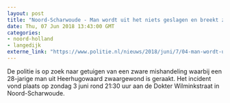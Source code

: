 ```yaml
---
layout: post
title: "Noord-Scharwoude - Man wordt uit het niets geslagen en breekt zijn kaak"
date: Thu, 07 Jun 2018 13:43:00 GMT
categories: 
- noord-holland 
- langedijk 
externe_link: "https://www.politie.nl/nieuws/2018/juni/7/04-man-wordt-uit-het-niets-geslagen-en-breekt-zijn-kaak.html"
---
```


De politie is op zoek naar getuigen van een zware mishandeling waarbij een 28-jarige man uit Heerhugowaard zwaargewond is geraakt. Het incident vond plaats op zondag 3 juni rond 21:30 uur aan de Dokter Wilminkstraat in Noord-Scharwoude.
